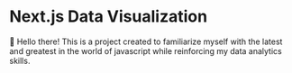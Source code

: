 # Next.js Data Visualization

:wave: Hello there! This is a project created to familiarize myself with the latest and greatest in the world of javascript while reinforcing my data analytics skills.
